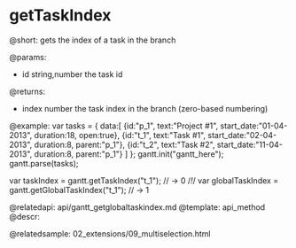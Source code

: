 getTaskIndex
=============

@short:
	gets the index of a task in the branch 
	

@params:
- id	string,number	the task id


@returns:
- index		number		the task index in the branch (zero-based numbering)

@example:
var tasks = {
  data:[
     {id:"p_1", text:"Project #1", start_date:"01-04-2013", duration:18, 
     	open:true},
     {id:"t_1", text:"Task #1", start_date:"02-04-2013", duration:8,
     	parent:"p_1"},
     {id:"t_2", text:"Task #2", start_date:"11-04-2013", duration:8,
     	parent:"p_1"}
   ]
};
gantt.init("gantt_here");
gantt.parse(tasks);

var taskIndex = gantt.getTaskIndex("t_1"); // -> 0 /*!*/
var globalTaskIndex = gantt.getGlobalTaskIndex("t_1"); // -> 1

@relatedapi:
	api/gantt_getglobaltaskindex.md
@template:	api_method
@descr:

@relatedsample:
02_extensions/09_multiselection.html